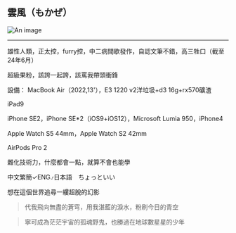 
## 雲風（もかぜ）
![An image](https://qlogo4.store.qq.com/qzone/1714270854/1714270854/100)
_________________
雄性人類，正太控，furry控，中二病間歇發作，自認文筆不錯，高三牲口（截至24年6月）

超級果粉，該誇一起誇，該罵我帶頭衝鋒

設備：
MacBook Air（2022,13'），E3 1220 v2洋垃圾+d3 16g+rx570礦渣

iPad9

iPhone SE2，iPhone SE*2（iOS9+iOS12），Microsoft Lumia 950，iPhone4

Apple Watch S5 44mm，Apple Watch S2 42mm

AirPods Pro 2

雜化技術力，什麼都會一點，就算不會也能學

中文繁簡✓ENG⍻日本語　ちょっといい

想在這個世界追尋一縷超脫的幻影

>代我飛向無盡的蒼穹，用我湛藍的淚水，粉刷今日的青空

>寧可成為茫茫宇宙的孤魂野鬼，也勝過在地球數星星的少年
